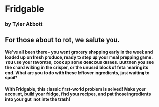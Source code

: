 # Fridgable
### by Tyler Abbott
## For those about to rot, we salute you.

#### We've all been there - you went grocery shopping early in the week and loaded up on fresh produce, ready to step up your meal prepping game. You use your favorites, cook up some delicious dishes. But then you see the chard wilting in the crisper, or the unused block of feta nearing its end. What are you to do with these leftover ingredients, just waiting to spoil?

#### With Fridgable, this classic first-world problem is solved! Make your account, build your fridge, find your recipes, and put those ingredients into your gut, not into the trash!
